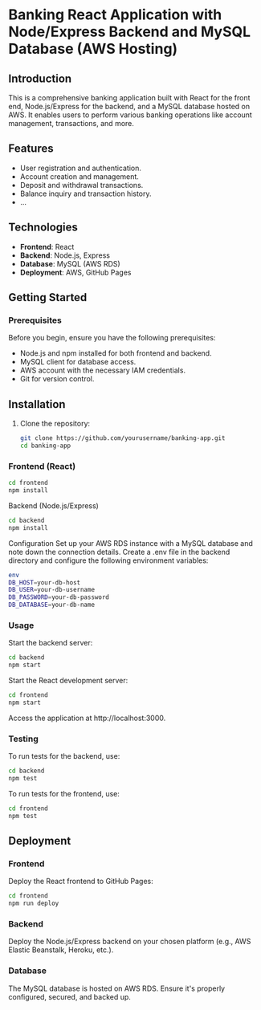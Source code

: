 # Banking React Application with Node/Express Backend and MySQL Database (AWS Hosting)

## Introduction

This is a comprehensive banking application built with React for the front end, Node.js/Express for the backend, and a MySQL database hosted on AWS. It enables users to perform various banking operations like account management, transactions, and more.

## Features

- User registration and authentication.
- Account creation and management.
- Deposit and withdrawal transactions.
- Balance inquiry and transaction history.
- ...

## Technologies

- **Frontend**: React
- **Backend**: Node.js, Express
- **Database**: MySQL (AWS RDS)
- **Deployment**: AWS, GitHub Pages

## Getting Started

### Prerequisites

Before you begin, ensure you have the following prerequisites:

- Node.js and npm installed for both frontend and backend.
- MySQL client for database access.
- AWS account with the necessary IAM credentials.
- Git for version control.

## Installation

1. Clone the repository:

   ```bash
   git clone https://github.com/yourusername/banking-app.git
   cd banking-app
   ```

### Frontend (React)

   ```bash
   cd frontend
   npm install
   ```


Backend (Node.js/Express)

```bash
cd backend
npm install
```

Configuration
Set up your AWS RDS instance with a MySQL database and note down the connection details.
Create a .env file in the backend directory and configure the following environment variables:


```bash
env
DB_HOST=your-db-host
DB_USER=your-db-username
DB_PASSWORD=your-db-password
DB_DATABASE=your-db-name
```

### Usage
Start the backend server:

```bash
cd backend
npm start
```

Start the React development server:

```bash
cd frontend
npm start
```

Access the application at http://localhost:3000.

### Testing
To run tests for the backend, use:

```bash
cd backend
npm test
```

To run tests for the frontend, use:

```bash
cd frontend
npm test
```
## Deployment

### Frontend
Deploy the React frontend to GitHub Pages:

```bash
cd frontend
npm run deploy
```
### Backend
Deploy the Node.js/Express backend on your chosen platform (e.g., AWS Elastic Beanstalk, Heroku, etc.).

### Database
The MySQL database is hosted on AWS RDS. Ensure it's properly configured, secured, and backed up.
